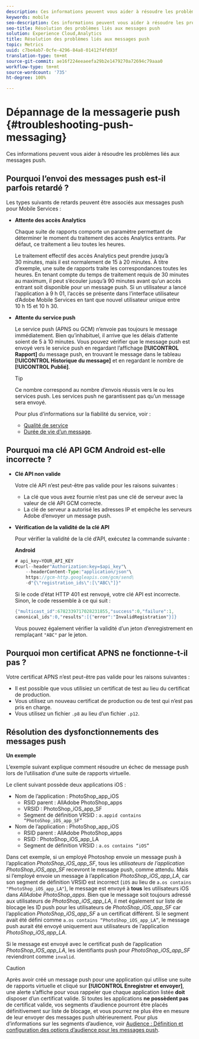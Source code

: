 ```yaml
---
description: Ces informations peuvent vous aider à résoudre les problèmes liés aux messages push.
keywords: mobile
seo-description: Ces informations peuvent vous aider à résoudre les problèmes liés aux messages push.
seo-title: Résolution des problèmes liés aux messages push
solution: Experience Cloud,Analytics
title: Résolution des problèmes liés aux messages push
topic: Metrics
uuid: c7be4ab7-0cfe-4296-84a8-01412f4fd93f
translation-type: tm+mt
source-git-commit: ae16f224eeaeefa29b2e1479270a72694c79aaa0
workflow-type: tm+mt
source-wordcount: '735'
ht-degree: 100%

---
```



# Dépannage de la messagerie push {#troubleshooting-push-messaging}

Ces informations peuvent vous aider à résoudre les problèmes liés aux messages push.

## Pourquoi l’envoi des messages push est-il parfois retardé ?

Les types suivants de retards peuvent être associés aux messages push pour Mobile Services :

* **Attente des accès Analytics**

   Chaque suite de rapports comporte un paramètre permettant de déterminer le moment du traitement des accès Analytics entrants. Par défaut, ce traitement a lieu toutes les heures.

   Le traitement effectif des accès Analytics peut prendre jusqu’à 30 minutes, mais il est normalement de 15 à 20 minutes. À titre d’exemple, une suite de rapports traite les correspondances toutes les heures. En tenant compte du temps de traitement requis de 30 minutes au maximum, il peut s’écouler jusqu’à 90 minutes avant qu’un accès entrant soit disponible pour un message push. Si un utilisateur a lancé l’application à 9 h 01, l’accès se présente dans l’interface utilisateur d’Adobe Mobile Services en tant que nouvel utilisateur unique entre 10 h 15 et 10 h 30.

* **Attente du service push**

   Le service push (APNS ou GCM) n’envoie pas toujours le message immédiatement. Bien qu’inhabituel, il arrive que les délais d’attente soient de 5 à 10 minutes. Vous pouvez vérifier que le message push est envoyé vers le service push en regardant l’affichage **[!UICONTROL Rapport]** du message push, en trouvant le message dans le tableau **[!UICONTROL Historique du message]** et en regardant le nombre de **[!UICONTROL Publié]**.

   >[!TIP]
   >
   >Ce nombre correspond au nombre d’envois réussis vers le ou les services push. Les services push ne garantissent pas qu’un message sera envoyé.

   Pour plus d’informations sur la fiabilité du service, voir :

   * [Qualité de service](https://developer.apple.com/library/content/documentation/NetworkingInternet/Conceptual/RemoteNotificationsPG/APNSOverview.html#//apple_ref/doc/uid/TP40008194-CH8-SW5l)
   * [Durée de vie d’un message](https://developers.google.com/cloud-messaging/concept-options#lifetime).

## Pourquoi ma clé API GCM Android est-elle incorrecte ?

* **Clé API non valide**

   Votre clé API n’est peut-être pas valide pour les raisons suivantes :

   * La clé que vous avez fournie n’est pas une clé de serveur avec la valeur de clé API GCM correcte.
   * La clé de serveur a autorisé les adresses IP et empêche les serveurs Adobe d’envoyer un message push.

* **Vérification de la validité de la clé API**

   Pour vérifier la validité de la clé d’API, exécutez la commande suivante :

   **Android**

   ```java
   # api_key=YOUR_API_KEY
   #curl--header"Authorization:key=$api_key"\
       --headerContent-Type:"application/json"\ 
       https://gcm-http.googleapis.com/gcm/send\
       -d"{\"registration_ids\":[\"ABC\"]}"
   ```

   Si le code d’état HTTP 401 est renvoyé, votre clé API est incorrecte. Sinon, le code ressemble à ce qui suit :

   ```java
   {"multicast_id":6782339717028231855,"success":0,"failure":1,
   canonical_ids":0,"results":[{"error":"InvalidRegistration"}]}
   ```

   Vous pouvez également vérifier la validité d’un jeton d’enregistrement en remplaçant `"ABC"` par le jeton.

## Pourquoi mon certificat APNS ne fonctionne-t-il pas ?

Votre certificat APNS n’est peut-être pas valide pour les raisons suivantes :

* Il est possible que vous utilisiez un certificat de test au lieu du certificat de production.
* Vous utilisez un nouveau certificat de production ou de test qui n’est pas pris en charge.
* Vous utilisez un fichier `.p8` au lieu d’un fichier `.p12`.

## Résolution des dysfonctionnements des messages push

**Un exemple**

L’exemple suivant explique comment résoudre un échec de message push lors de l’utilisation d’une suite de rapports virtuelle.

Le client suivant possède deux applications iOS :

* Nom de l’application : PhotoShop_app_iOS
   * RSID parent : AllAdobe PhotoShop_apps
   * VRSID : PhotoShop_iOS_app_SF
   * Segment de définition VRSID : `a.appid contains “PhotoShop_iOS_app_SF”`
* Nom de l’application : PhotoShop_app_iOS
   * RSID parent : AllAdobe PhotoShop_apps
   * RSID : PhotoShop_iOS_app_LA
   * Segment de définition VRSID : `a.os contains “iOS”`

Dans cet exemple, si un employé Photoshop envoie un message push à l’application *PhotoShop_iOS_app_SF*, tous les *utilisateurs de l’application PhotoShop_iOS_app_SF* recevront le message push, comme attendu. Mais si l’employé envoie un message à l’application *PhotoShop_iOS_app_LA*, car son segment de définition VRSID est incorrect (`iOS` au lieu de `a.os contains "PhotoShop_iOS_app_LA"`), le message est envoyé à **tous** les utilisateurs iOS dans *AllAdobe PhotoShop_apps*. Bien que le message soit toujours adressé aux utilisateurs de *PhotoShop_iOS_app_LA*, il met également sur liste de blocage les ID push pour les utilisateurs de *PhotoShop_iOS_app_SF* car l’application *PhotoShop_iOS_app_SF* a un certificat différent. Si le segment avait été défini comme `a.os contains “PhotoShop_iOS_app_LA”`, le message push aurait été envoyé uniquement aux utilisateurs de l’application *PhotoShop_iOS_app_LA*.

Si le message est envoyé avec le certificat push de l’application *PhotoShop_IOS_app_LA*, les identifiants push pour *PhotoShop_iOS_app_SF* reviendront comme `invalid`.

>[!CAUTION]
>
>Après avoir créé un message push pour une application qui utilise une suite de rapports virtuelle et cliqué sur **[!UICONTROL Enregistrer et envoyer]**, une alerte s’affiche pour vous rappeler que chaque application listée **doit** disposer d’un certificat valide. Si toutes les applications **ne possèdent pas** de certificat valide, vos segments d’audience pourront être placés définitivement sur liste de blocage, et vous pourrez ne plus être en mesure de leur envoyer des messages push ultérieurement. Pour plus d’informations sur les segments d’audience, voir [Audience : Définition et configuration des options d’audience pour les messages push](/help/using/in-app-messaging/t-create-push-message/c-audience-push-message.md).
